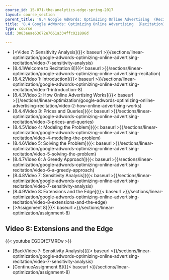 ```yaml
---
course_id: 15-071-the-analytics-edge-spring-2017
layout: course_section
parent_title: '8.4 Google AdWords: Optimizing Online Advertising  (Recitation)'
title: '8.4 Google AdWords: Optimizing Online Advertising  (Recitation)'
type: course
uid: 3083aeae63672e7661a334ffc021896d

---
```


*   [<Video 7: Sensitivity Analysis]({{< baseurl >}}/sections/linear-optimization/google-adwords-optimizing-online-advertising-recitation/video-7-sensitivity-analysis)
*   [8.4.1Welcome to Recitation 8]({{< baseurl >}}/sections/linear-optimization/google-adwords-optimizing-online-advertising-recitation)
*   [8.4.2Video 1: Introduction]({{< baseurl >}}/sections/linear-optimization/google-adwords-optimizing-online-advertising-recitation/video-1-introduction-8)
*   [8.4.3Video 2: How Online Advertising Works]({{< baseurl >}}/sections/linear-optimization/google-adwords-optimizing-online-advertising-recitation/video-2-how-online-advertising-works)
*   [8.4.4Video 3: Prices and Queries]({{< baseurl >}}/sections/linear-optimization/google-adwords-optimizing-online-advertising-recitation/video-3-prices-and-queries)
*   [8.4.5Video 4: Modeling the Problem]({{< baseurl >}}/sections/linear-optimization/google-adwords-optimizing-online-advertising-recitation/video-4-modeling-the-problem)
*   [8.4.6Video 5: Solving the Problem]({{< baseurl >}}/sections/linear-optimization/google-adwords-optimizing-online-advertising-recitation/video-5-solving-the-problem)
*   [8.4.7Video 6: A Greedy Approach]({{< baseurl >}}/sections/linear-optimization/google-adwords-optimizing-online-advertising-recitation/video-6-a-greedy-approach)
*   [8.4.8Video 7: Sensitivity Analysis]({{< baseurl >}}/sections/linear-optimization/google-adwords-optimizing-online-advertising-recitation/video-7-sensitivity-analysis)
*   [8.4.9Video 8: Extensions and the Edge]({{< baseurl >}}/sections/linear-optimization/google-adwords-optimizing-online-advertising-recitation/video-8-extensions-and-the-edge)
*   [\>Assignment 8]({{< baseurl >}}/sections/linear-optimization/assignment-8)

Video 8: Extensions and the Edge
--------------------------------

{{< youtube EGDQfE7MREw >}}

*   [BackVideo 7: Sensitivity Analysis]({{< baseurl >}}/sections/linear-optimization/google-adwords-optimizing-online-advertising-recitation/video-7-sensitivity-analysis)
*   [ContinueAssignment 8]({{< baseurl >}}/sections/linear-optimization/assignment-8)